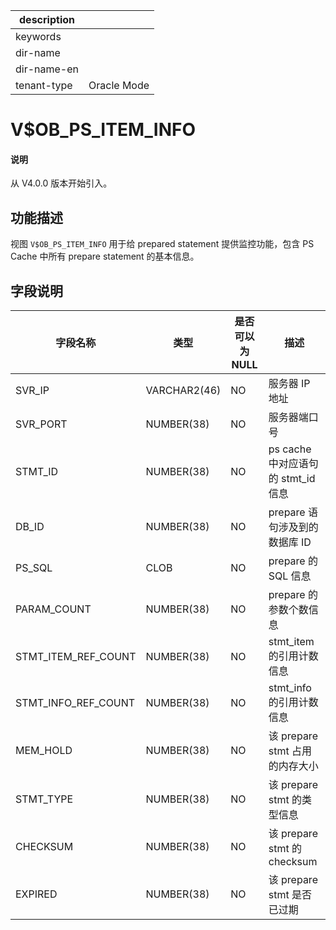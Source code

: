 |description||
|---|---|
|keywords||
|dir-name||
|dir-name-en||
|tenant-type|Oracle Mode|

# V$OB_PS_ITEM_INFO

<main id="notice" type='explain'>
  <h4>说明</h4>
  <p>从 V4.0.0 版本开始引入。</p>
</main>

## 功能描述

视图 `V$OB_PS_ITEM_INFO` 用于给 prepared statement 提供监控功能，包含 PS Cache 中所有 prepare statement 的基本信息。

## 字段说明

|        字段名称         |      类型      | 是否可以为 NULL |             描述             |
|---------------------|--------------|------------|----------------------------|
| SVR_IP              | VARCHAR2(46) | NO         | 服务器 IP 地址                  |
| SVR_PORT            | NUMBER(38)   | NO         | 服务器端口号                     |
| STMT_ID             | NUMBER(38)   | NO         | ps cache 中对应语句的 stmt_id 信息 |
| DB_ID               | NUMBER(38)   | NO         | prepare 语句涉及到的数据库 ID       |
| PS_SQL              | CLOB         | NO         | prepare 的 SQL 信息           |
| PARAM_COUNT         | NUMBER(38)   | NO         | prepare 的参数个数信息            |
| STMT_ITEM_REF_COUNT | NUMBER(38)   | NO         | stmt_item 的引用计数信息          |
| STMT_INFO_REF_COUNT | NUMBER(38)   | NO         | stmt_info 的引用计数信息          |
| MEM_HOLD            | NUMBER(38)   | NO         | 该 prepare stmt 占用的内存大小     |
| STMT_TYPE           | NUMBER(38)   | NO         | 该 prepare stmt 的类型信息|
| CHECKSUM            | NUMBER(38)   | NO         | 该 prepare stmt 的 checksum |
| EXPIRED             | NUMBER(38)   | NO         | 该 prepare stmt 是否已过期 |
